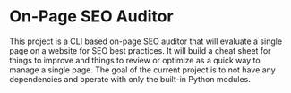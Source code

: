 # On-Page SEO Auditor

This project is a CLI based on-page SEO auditor that will evaluate a single page on a website for SEO best practices. It will build a cheat sheet for things to improve and things to review or optimize as a quick way to manage a single page. The goal of the current project is to not have any dependencies and operate with only the built-in Python modules.